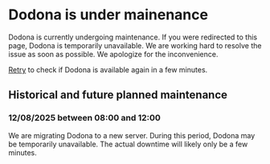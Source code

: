 # Dodona is under mainenance

Dodona is currently undergoing maintenance.
If you were redirected to this page, Dodona is temporarily unavailable.
We are working hard to resolve the issue as soon as possible.
We apologize for the inconvenience.

[Retry](https://dodona.be) to check if Dodona is available again in a few minutes.

## Historical and future planned maintenance

### 12/08/2025 between 08:00 and 12:00
We are migrating Dodona to a new server. During this period, Dodona may be temporarily unavailable.
The actual downtime will likely only be a few minutes.
